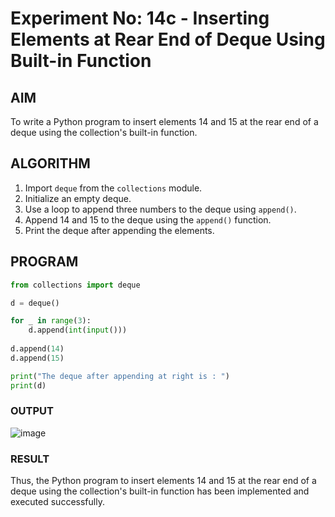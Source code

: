 # Experiment No: 14c - Inserting Elements at Rear End of Deque Using Built-in Function

## AIM  
To write a Python program to insert elements 14 and 15 at the rear end of a deque using the collection's built-in function.

## ALGORITHM  
1. Import `deque` from the `collections` module.
2. Initialize an empty deque.
3. Use a loop to append three numbers to the deque using `append()`.
4. Append 14 and 15 to the deque using the `append()` function.
5. Print the deque after appending the elements.

## PROGRAM
```python
from collections import deque

d = deque()

for _ in range(3):
    d.append(int(input()))
    
d.append(14)
d.append(15)

print("The deque after appending at right is : ")
print(d)

```

### OUTPUT
![image](https://github.com/user-attachments/assets/52285cde-4cfd-4b65-b530-873e3883d109)


### RESULT
Thus, the Python program to insert elements 14 and 15 at the rear end of a deque using the collection's built-in function has been implemented and executed successfully.
